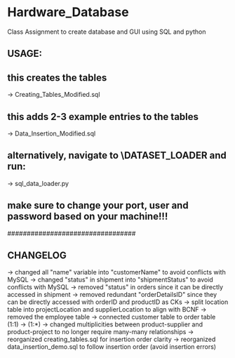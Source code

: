 # Hardware_Database
Class Assignment to create database and GUI using SQL and python
## USAGE:

## this creates the tables
-> Creating_Tables_Modified.sql

## this adds 2-3 example entries to the tables
-> Data_Insertion_Modified.sql

## alternatively, navigate to \DATASET_LOADER and run:
-> sql_data_loader.py

## make sure to change your port, user and password based on your machine!!!


#################################

## CHANGELOG

-> changed all "name" variable into "customerName" to avoid conflicts with MySQL
-> changed "status" in shipment into "shipmentStatus" to avoid conflicts with MySQL
-> removed "status" in orders since it can be directly accessed in shipment
-> removed redundant "orderDetailsID" since they can be directly accessed with orderID and productID as CKs
-> split location table into projectLocation and supplierLocation to align with BCNF
-> removed the employee table
-> connected customer table to order table (1:1) -> (1:*)
-> changed multiplicities between product-supplier and product-project to no longer require many-many relationships
-> reorganized creating_tables.sql for insertion order clarity
-> reorganized data_insertion_demo.sql to follow insertion order (avoid insertion errors)

